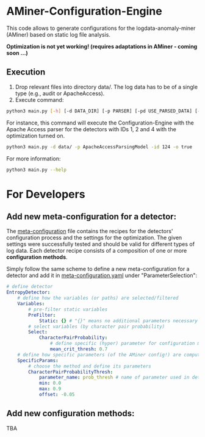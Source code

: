 # AMiner-Configuration-Engine

This code allows to generate configurations for the logdata-anomaly-miner (AMiner) based on static log file analysis.

**Optimization is not yet working! (requires adaptations in AMiner - coming soon ...)**

## **Execution**

1. Drop relevant files into directory data/. The log data has to be of a single type (e.g., audit or ApacheAccess).
2. Execute command:

```bash
python3 main.py [-h] [-d DATA_DIR] [-p PARSER] [-pd USE_PARSED_DATA] [-id DETECTOR_IDS] [-o OPTIMIZE] [-pre PREDEFINED_CONFIG_PATH]
```
For instance, this command will execute the Configuration-Engine with the Apache Access parser for the detectors with IDs 1, 2 and 4 with the optimization turned on.
```bash
python3 main.py -d data/ -p ApacheAccessParsingModel -id 124 -o true
```
For more information:
```bash
python3 main.py --help
```

# **For Developers**

## Add new meta-configuration for a detector:

The [meta-configuration](meta-configuration.yaml) file contains the recipes for the detectors' configuration process and the settings for the optimization. The given settings were successfully tested and should be valid for different types of log data. Each detector recipe consists of a composition of one or more **configuration methods**. 

Simply follow the same scheme to define a new meta-configuration for a detector and add it in [meta-configuration.yaml](meta-configuration.yaml) under "ParameterSelection":
```Yaml
# define detector
EntropyDetector:
    # define how the variables (or paths) are selected/filtered
    Variables:
        # pre-filter static variables
        PreFilter:
            Static: {} # "{}" means no additional parameters necessary (because .yaml format)
        # select variables (by character pair probability)
        Select:
            CharacterPairProbability:
                # define specific (hyper) parameter for configuration method
                mean_crit_thresh: 0.7
    # define how specific parameters (of the AMiner config!) are computed
    SpecificParams:
        # choose the method and define its parameters
        CharacterPairProbabilityThresh:
            parameter_name: prob_thresh # name of parameter used in detector
            min: 0.0
            max: 0.9
            offset: -0.05
```

## Add new configuration methods:

TBA

